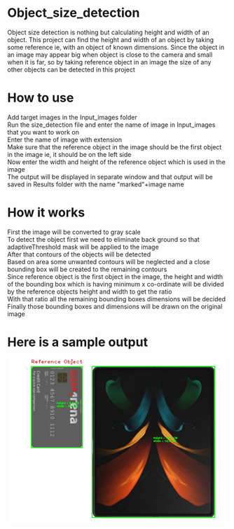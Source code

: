 # Object_size_detection
Object size detection is nothing but calculating height and width of an object. This project can find the height and width of an object by taking some reference ie, with an object of known dimensions. Since the object in an image may appear big when object is close to the camera and small when it is far, so by taking reference object in an image the size of any other objects can be detected in this project

# How to use
Add target images in the Input_images folder    
Run the size_detection file and enter the name of image in Input_images that you want to work on  
Enter the name of image with extension   
Make sure that the reference object in the image should be the first object in the image ie, it should be on the left side   
Now enter the width and height of the reference object which is used in the image  
The output will be displayed in separate window and that output will be saved in Results folder with the name "marked"+image name  

# How it works
First the image will be converted to gray scale  
To detect the object first we need to eliminate back ground so that adaptiveThreshold mask will be applied to the image   
After that contours of the objects will be detected  
Based on area some unwanted contours will be neglected and a close bounding box will be created to the remaining contours  
Since reference object is the first object in the image, the height and width of the bounding box which is having minimum x co-ordinate will be divided by the reference objects height and width to get the ratio  
With that ratio all the remaining bounding boxes dimensions will be decided  
Finally those bounding boxes and dimensions will be drawn on the original image 

# Here is a sample output
![alt text](https://github.com/Kashyap2502/Object_size_detection/blob/main/Results/markedtest.jpeg?raw=true)

